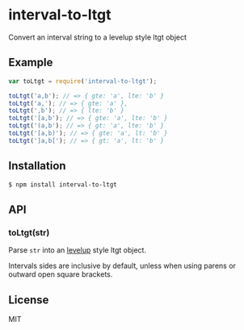 
# interval-to-ltgt

  Convert an interval string to a levelup style ltgt object

## Example

```js
var toLtgt = require('interval-to-ltgt');

toLtgt('a,b'); // => { gte: 'a', lte: 'b' }
toLtgt('a,'); // => { gte: 'a' },
toLtgt(',b'); // => { lte: 'b' }
toLtgt('[a,b'); // => { gte: 'a', lte: 'b' }
toLtgt('(a,b'); // => { gt: 'a', lte: 'b' }
toLtgt('[a,b)'); // => { gte: 'a', lt: 'b' }
toLtgt(']a,b['); // => { gt: 'a', lt: 'b' }
```

## Installation

```bash
$ npm install interval-to-ltgt
```

## API

### toLtgt(str)

  Parse `str` into an [levelup](https://npmjs.org/package/levelup) style ltgt object.

  Intervals sides are inclusive by default, unless when using parens or
  outward open square brackets.

## License

  MIT

